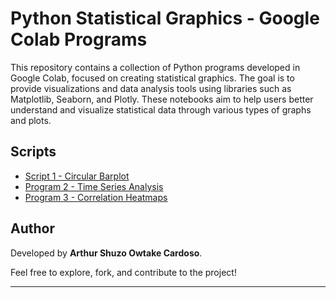 # Python Statistical Graphics - Google Colab Programs

This repository contains a collection of Python programs developed in Google Colab, focused on creating statistical graphics. The goal is to provide visualizations and data analysis tools using libraries such as Matplotlib, Seaborn, and Plotly. These notebooks aim to help users better understand and visualize statistical data through various types of graphs and plots.

## Scripts
- [Script 1 - Circular Barplot](https://github.com/shuzoarthur/python_statistic_graphics/blob/main/circular_barplot.ipynb)  
- [Program 2 - Time Series Analysis](#)  
- [Program 3 - Correlation Heatmaps](#)  

## Author
Developed by **Arthur Shuzo Owtake Cardoso**.

Feel free to explore, fork, and contribute to the project!

---
